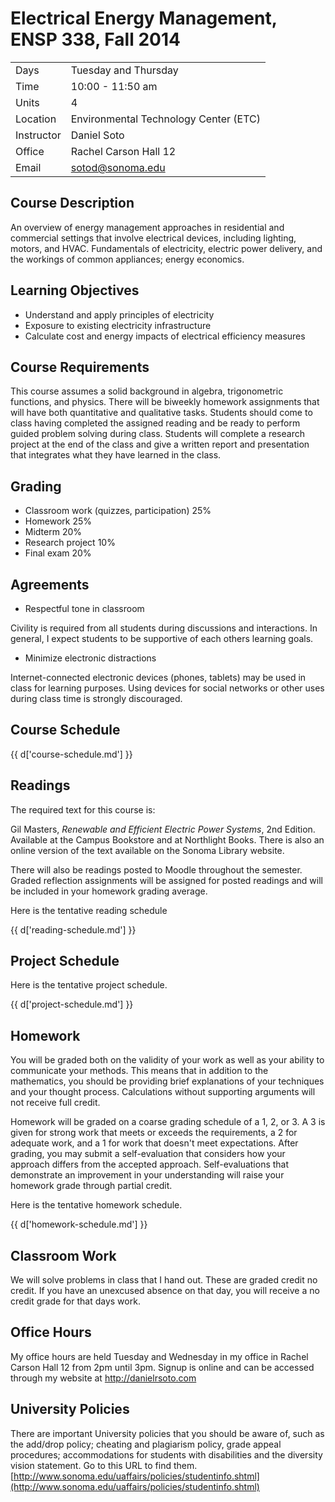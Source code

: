 # Electrical Energy Management, ENSP 338, Fall 2014

|           |                                       |
|-----------|---------------------------------------|
|Days       | Tuesday and Thursday                  |
|Time       | 10:00 - 11:50 am                      |
|Units      | 4                                     |
|Location   | Environmental Technology Center (ETC) |
|Instructor | Daniel Soto                           |
|Office     | Rachel Carson Hall 12                 |
|Email      | sotod@sonoma.edu                      |

## Course Description
An overview of energy management approaches in residential and
commercial settings that involve electrical devices, including lighting,
motors, and HVAC. Fundamentals of electricity, electric power delivery,
and the workings of common appliances; energy economics.


## Learning Objectives
- Understand and apply principles of electricity
- Exposure to existing electricity infrastructure
- Calculate cost and energy impacts of electrical efficiency measures


## Course Requirements
This course assumes a solid background in algebra, trigonometric
functions, and physics.  There will be biweekly homework assignments
that will have both quantitative and qualitative tasks.  Students should
come to class having completed the assigned reading and be ready to perform
guided problem solving during class.  Students will complete a research
project at the end of the class and give a written report and
presentation that integrates what they have learned in the class.


## Grading
- Classroom work (quizzes, participation) 25%
- Homework 25%
- Midterm 20%
- Research project 10%
- Final exam 20%


## Agreements
- Respectful tone in classroom

Civility is required from all students during discussions and
interactions.  In general, I expect students to be supportive of each
others learning goals.

- Minimize electronic distractions

Internet-connected electronic devices (phones, tablets) may be used in
class for learning purposes.  Using devices for social networks or other
uses during class time is strongly discouraged.


## Course Schedule

{{ d['course-schedule.md'] }}

## Readings

The required text for this course is:

Gil Masters, *Renewable and Efficient Electric Power Systems*, 2nd
Edition.  Available at the Campus Bookstore and at Northlight Books.
There is also an online version of the text available on the Sonoma
Library website.

There will also be readings posted to Moodle throughout the
semester.  Graded reflection assignments will be assigned for posted
readings and will be included in your homework grading average.

Here is the tentative reading schedule

{{ d['reading-schedule.md'] }}

## Project Schedule

Here is the tentative project schedule.

{{ d['project-schedule.md'] }}

## Homework

You will be graded both on the
validity of your work as well as your ability to communicate your
methods.  This means that in addition to the mathematics, you should be
providing brief explanations of your techniques and your thought
process.  Calculations without supporting arguments will not receive
full credit.

Homework will be graded on a coarse grading schedule of a 1, 2, or 3.  A
3 is given for strong work that meets or exceeds the requirements, a 2
for adequate work, and a 1 for work that doesn't meet expectations.
After grading, you may submit a self-evaluation that considers how your
approach differs from the accepted approach.  Self-evaluations that
demonstrate an improvement in your understanding will raise your
homework grade through partial credit.


Here is the tentative homework schedule.

{{ d['homework-schedule.md'] }}

## Classroom Work

We will solve problems in class that I hand out.  These are graded
credit no credit.  If you have an unexcused absence on that day, you
will receive a no credit grade for that days work.

## Office Hours

My office hours are held Tuesday and Wednesday in my office in Rachel
Carson Hall 12 from 2pm until 3pm.  Signup is online and can be accessed
through my website at http://danielrsoto.com

## University Policies

There are important University policies that you should be aware of,
such as the add/drop policy; cheating and plagiarism policy, grade
appeal procedures; accommodations for students with disabilities and the
diversity vision statement.  Go to this URL to find them.
[http://www.sonoma.edu/uaffairs/policies/studentinfo.shtml](http://www.sonoma.edu/uaffairs/policies/studentinfo.shtml)
